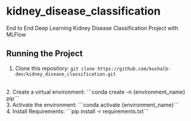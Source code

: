 # kidney_disease_classification

End to End Deep Learning Kidney Disease Classification Project with MLFlow

## Running the Project

1. Clone this repository: ```git clone https://github.com/kushalb-dev/kidney_disease_classification.git```
<br>
2. Create a virtual environment: ```conda create -n {environment_name} pip```
<br>
3. Activate the environment: ```conda activate {environment_name}```
<br>
4. Install Requirements: ```pip install -r requirements.txt```
<br>